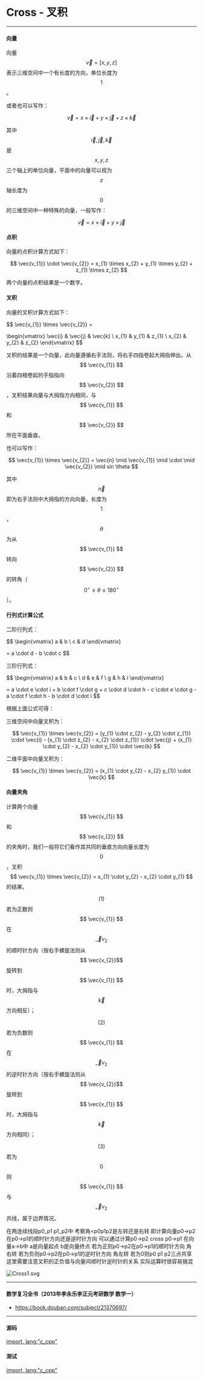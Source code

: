 # Cross - 叉积

--------

#### 向量

向量$$ \vec{v} = [x, y, z] $$表示三维空间中一个有长度的方向，单位长度为$$ 1 $$。

或者也可以写作：

$$
\vec{v} = x \times \vec{i} + y \times \vec{j} + z \times \vec{k}
$$

其中$$ \vec{i}, \vec{j}, \vec{k} $$是$$ x, y, z $$三个轴上的单位向量，平面中的向量可以视为$$ z $$轴长度为$$ 0 $$的三维空间中一种特殊的向量，一般写作：

$$
\vec{v} = x \times \vec{i} + y \times \vec{j}
$$


#### 点积

向量的点积计算方式如下：

$$
\vec{v_{1}} \cdot \vec{v_{2}} = x_{1} \times x_{2} + y_{1} \times y_{2} + z_{1} \times z_{2}
$$

两个向量的点积结果是一个数字。

#### 叉积

向量的叉积计算方式如下：

$$
\vec{v_{1}} \times \vec{v_{2}} =

\begin{vmatrix}
\vec{i} &   \vec{j} &   \vec{k} \\
x_{1}   &   y_{1}   &   z_{1}   \\
x_{2}   &   y_{2}   &   z_{2}
\end{vmatrix}
$$

叉积的结果是一个向量，此向量遵循右手法则，将右手四指卷起大拇指伸出。从$$ \vec{v_{1}} $$沿着四根卷起的手指指向$$ \vec{v_{2}} $$，叉积结果向量与大拇指方向相同，与$$ \vec{v_{1}} $$和$$ \vec{v_{2}} $$所在平面垂直。

也可以写作：


$$
\vec{v_{1}} \times \vec{v_{2}} = \vec{n} \mid \vec{v_{1}} \mid \cdot \mid \vec{v_{2}} \mid sin \theta
$$

其中$$ \vec{n} $$即为右手法则中大拇指的方向向量，长度为$$ 1 $$，$$ \theta $$为从$$ \vec{v_{1}} $$转向$$ \vec{v_{2}} $$的转角（$$ 0^{\circ} \leq \theta \leq 180^{\circ} $$）。

#### 行列式计算公式

二阶行列式：

$$
\begin{vmatrix}
a   &   b   \\
c   &   d
\end{vmatrix}

= a \cdot d - b \cdot c
$$

三阶行列式：

$$
\begin{vmatrix}
a   &   b   &   c   \\
d   &   e   &   f   \\
g   &   h   &   i
\end{vmatrix}

= a \cdot e \cdot i + b \cdot f \cdot g + c \cdot d \cdot h - c \cdot e \cdot g - a \cdot f \cdot h - b \cdot d \cdot i
$$

根据上面公式可得：

三维空间中向量叉积为：

$$
\vec{v_{1}} \times \vec{v_{2}} = (y_{1} \cdot z_{2} - y_{2} \cdot z_{1}) \cdot \vec{i} - (x_{1} \cdot z_{2} - x_{2} \cdot z_{1}) \cdot \vec{j} + (x_{1} \cdot y_{2} - x_{2} \cdot y_{1}) \cdot \vec{k}
$$

二维平面中向量叉积为：

$$
\vec{v_{1}} \times \vec{v_{2}} = (x_{1} \cdot y_{2} - x_{2} y_{1}) \cdot \vec{k}
$$

#### 向量夹角

计算两个向量$$ \vec{v_{1}} $$和$$ \vec{v_{2}} $$的夹角时，我们一般将它们看作其共同的垂直方向向量长度为$$ 0 $$，叉积$$ \vec{v_{1}} \times \vec{v_{2}} = x_{1} \cdot y_{2} - x_{2} \cdot y_{1} $$的结果。

$$ (1) $$ 若为正数则$$ \vec{v_{1}} $$在$$ \vec_{v_{2}} $$的顺时针方向（按右手螺旋法则从$$ \vec{v_{2}}$$旋转到$$ \vec{v_{1}} $$时，大拇指与$$ \vec{k} $$方向相反）；

$$ (2) $$ 若为负数则$$ \vec{v_{1}} $$在$$ \vec_{v_{2}} $$的逆时针方向（按右手螺旋法则从$$ \vec{v_{2}}$$旋转到$$ \vec{v_{1}} $$时，大拇指与$$ \vec{k} $$方向相同）；

$$ (3) $$ 若为$$ 0 $$则$$ \vec{v_{1}} $$与$$ \vec_{v_{2}} $$共线，属于边界情况。

在两连续线段p0_p1 p1_p2中 考察角&lt;p0p1p2是左转还是右转
即计算向量p0->p2在p0->p1的顺时针方向还是逆时针方向 可以通过计算p0->p2 cross p0->p1
在向量a->b中 a是向量起点 b是向量终点
若为正则p0->p2在p0->p1的顺时针方向 角右转
若为负则p0->p2在p0->p1的逆时针方向 角左转
若为0则p0 p1 p2三点共享
这里需要注意叉积的正负值与向量间顺时针逆时针的关系 实际运算时很容易搞混

![Cross1.svg](../res/Cross1.svg)

--------

#### 数学复习全书（2013年李永乐李正元考研数学 数学一）

* https://book.douban.com/subject/21370697/

--------

#### 源码

[import, lang:"c_cpp"](../../../../src/AnalyticGeometry/Polygon/Cross.h)


#### 测试

[import, lang:"c_cpp"](../../../../src/AnalyticGeometry/Polygon/Cross.cpp)
